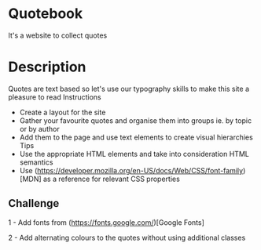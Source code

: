 # Quotebook 
It's a website to collect quotes

# Description 
 Quotes are text based so let's use our typography skills to make this site a pleasure to read Instructions 

 - Create a layout for the site 
 - Gather your favourite quotes and organise them into groups ie. by topic or by author 
 - Add them to the page and use text elements to create visual hierarchies Tips 
 - Use the appropriate HTML elements and take into consideration HTML semantics 
 - Use (https://developer.mozilla.org/en-US/docs/Web/CSS/font-family)[MDN] as a reference for relevant CSS properties 
 
 ## Challenge 
 1 - Add fonts from (https://fonts.google.com/)[Google Fonts] 
 
 2 - Add alternating colours to the quotes without using additional classes
